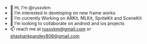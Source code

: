 - 👋 Hi, I’m @russvkm
- 👀 I’m interested in developing on new frame works
- 🌱 I’m currently Working on ARKit, MLKit, SpriteKit and SceneKit
- 💞️ I’m looking to collaborate on android and ios projects
- 📫 reach me at russvkm@gmail.com or shashankpandey808@gmail.com

<!---
russvkm/russvkm is a ✨ special ✨ repository because its `README.md` (this file) appears on your GitHub profile.
You can click the Preview link to take a look at your changes.
--->
